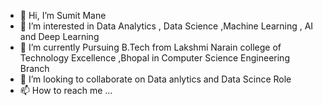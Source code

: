 - 👋 Hi, I’m Sumit Mane
- 👀 I’m interested in Data Analytics , Data Science ,Machine Learning , AI and Deep Learning
- 🌱 I’m currently Pursuing B.Tech from Lakshmi Narain college of Technology Excellence ,Bhopal in Computer Science Engineering Branch 
- 💞️ I’m looking to collaborate on Data anlytics and Data Scince Role
- 📫 How to reach me ...

<!---
Sumit181/Sumit181 is a ✨ special ✨ repository because its `README.md` (this file) appears on your GitHub profile.
You can click the Preview link to take a look at your changes.
--->
